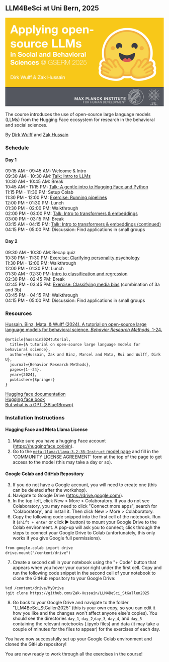 ## LLM4BeSci at Uni Bern, 2025

![cover image](cover_gserm.png)

The course introduces the use of open-source large language models (LLMs) from the Hugging Face ecosystem for research in the behavioral and social sciences. 

By [Dirk Wulff](https://www.mpib-berlin.mpg.de/person/93374/2549) and [Zak Hussain](https://zak-hussain.github.io/)

### Schedule

#### Day 1
<font style="font-size:10">09:15 AM - 09:45 AM: Welcome & Intro<br>
09:30 AM - 10:30 AM: [Talk: Intro to LLMs](day_1/day_1a.pdf)<br>
10:30 AM - 10:45 AM: Break<br>
10:45 AM - 11:15 PM: [Talk: A gentle intro to Hugging Face and Python](day_1/day_1b.pdf)<br>
11:15 PM - 11:30 PM: Setup Colab<br>
11:30 PM - 12:00 PM: [Exercise: Running pipelines](day_1/day_1.ipynb)<br>
12:00 PM - 01:30 PM: Lunch<br>
01:30 PM - 02:00 PM: Walkthrough<br>
02:00 PM - 03:00 PM: [Talk: Intro to transformers & embeddings](day_2/day_2.pdf)<br>
03:00 PM - 03:15 PM: Break<br>
03:15 AM - 04:15 PM: [Talk: Intro to transformers & embeddings (continued)](day_2/day_2.pdf)<br>
04:15 PM - 05:00 PM: Discussion: Find applications in small groups<br>

#### Day 2
09:30 AM - 10:30 AM: Recap quiz<br>
10:30 PM - 11:30 PM: [Exercise: Clarifying personality psychology](day_2/day_2.ipynb)<br>
11:30 PM - 12:00 PM: Walkthrough<br>
12:00 PM - 01:30 PM: Lunch<br>
01:30 AM - 02:30 PM: [Intro to classification and regression](day_3/day_3.pdf)<br>
02:30 PM - 02:45 PM: Break<br>
02:45 PM - 03:45 PM: [Exercise: Classifying media bias](day_3/day_3a.ipynb) (combination of 3a and 3b)<br>
03:45 PM - 04:15 PM: Walkthrough<br>
04:15 PM - 05:00 PM: Discussion: Find applications in small groups<br>

### Resources
<a href="https://doi.org/10.3758/s13428-024-02455-8">Hussain, Binz, Mata, & Wulff (2024). A tutorial on open-source large language models for behavioral science. *Behavior Research Methods*, 1-24.
</a>
```
@article{hussain2024tutorial,
  title={A tutorial on open-source large language models for behavioral science},
  author={Hussain, Zak and Binz, Marcel and Mata, Rui and Wulff, Dirk U},
  journal={Behavior Research Methods},
  pages={1--24},
  year={2024},
  publisher={Springer}
}
```

[Hugging face documentation](https://huggingface.co/docs)<br>
[Hugging face book](https://transformersbook.com/)<br>
[But what is a GPT (3Blue1Brown)](https://www.youtube.com/watch?v=wjZofJX0v4M&list=PLZHQObOWTQDNU6R1_67000Dx_ZCJB-3pi&index=5)<br>

### Installation Instructions

#### Hugging Face and Meta Llama License
1. Make sure you have a hugging Face account (https://huggingface.co/join).
2. Go to the [`meta-llama/Llama-3.2-3B-Instruct` model page](https://huggingface.co/meta-llama/Llama-3.2-3B-Instruct) and fill in the 'COMMUNITY LICENSE AGREEMENT' form at the top of the page to get access to the model (this may take a day or so).

#### Google Colab and GitHub Repository
3. If you do not have a Google account, you will need to create one (this can be deleted after the workshop).
4. Navigate to Google Drive (https://drive.google.com/).
5. In the top-left, click New > More > Colaboratory. If you do not see Colaboratory, you may need to click "Connect more apps", 
search for 'Colaboratory', and install it. Then click New > More > Colaboratory.
6. Copy the following code snipped into the first cell of the notebook. Run it (```shift + enter``` or click &#9658; button) to mount your Google Drive to the Colab environment.
A pop-up will ask you to connect; click through the steps to connect your Google Drive to Colab (unfortunately, this only works if you give Google full permissions).
```
from google.colab import drive
drive.mount("/content/drive")
```
7. Create a second cell in your notebook using the "+ Code" button that appears when you hover your cursor right under the first cell. Copy and run the following code snippet in the second cell of your notebook to clone the GitHub repository to your Google Drive:
```
%cd /content/drive/MyDrive
!git clone https://github.com/Zak-Hussain/LLM4BeSci_StGallen2025
```
8. Go back to your Google Drive and navigate to the folder "LLM4BeSci_StGallen2025" (this is your own copy, so you can edit it how you like and the changes won't affect anyone else's copies). You should see the directories `day_1`, `day_2`,`day_3`, `day_4`, and `day_5` containing the relevant notebooks (.ipynb files) and data (it may take  a couple of minutes for the files to appear) for the exercises of each day.

You have now successfully set up your Google Colab environment and cloned the GitHub repository! 

You are now ready to work through all the exercises in the course!  

